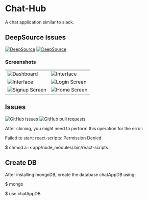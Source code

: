 # Chat-Hub
A chat application similar to slack.

## DeepSource Issues
[![DeepSource](https://deepsource.io/gh/nyctophiliacme/Chat-App.svg/?label=active+issues&show_trend=true)](https://deepsource.io/gh/nyctophiliacme/Chat-App/?ref=repository-badge)
[![DeepSource](https://deepsource.io/gh/nyctophiliacme/Chat-App.svg/?label=resolved+issues&show_trend=true)](https://deepsource.io/gh/nyctophiliacme/Chat-App/?ref=repository-badge)

### Screenshots

|  |  |
| --- | --- |
|![Dashboard](./screenshots/dashboard.png) | ![Interface](./screenshots/addUserToChannel.png)|
|![Interface](./screenshots/createChannel.png) | ![Login Screen](./screenshots/login.png)|
|![Signup Screen](./screenshots/signup.png) | ![Home Screen](./screenshots/home.png)|

## Issues


![GitHub issues](https://img.shields.io/github/issues/nyctophiliacme/Chat-App?style=for-the-badge)
![GitHub pull requests](https://img.shields.io/github/issues-pr/nyctophiliacme/Chat-App?style=for-the-badge)

After cloning, you might need to perform this operation for the error:

Failed to start: react-scripts: Permission Denied

$ chmod a+x app/node_modules/.bin/react-scripts



## Create DB

After installing mongoDB, create the database chatAppDB using:

$ mongo

$ use chatAppDB

